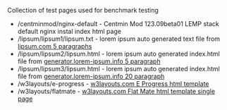 Collection of test pages used for benchmark testing

* /centminmod/nginx-default - Centmin Mod 123.09beta01 LEMP stack default nginx instal index html page
* /lipsum/lipsum1/lipsum.txt - lorem ipsum auto generated text file from [lipsum.com 5 paragraphs](https://www.lipsum.com/)
* /lipsum/lipsum2/lipsum.html - lorem ipsum auto generated index.html file from [generator.lorem-ipsum.info 5 paragraph](http://generator.lorem-ipsum.info/)
* /lipsum/lipsum3/lipsum.html - lorem ipsum auto generated index.html file from [generator.lorem-ipsum.info 20 paragraph](http://generator.lorem-ipsum.info/)
* /w3layouts/e-progress - [w3layouts.com E Progress html template](https://w3layouts.com/e-progress-an-education-category-bootstrap-responsive-web-template/)
* /w3layouts/flatmate - [w3layouts.com Flat Mate html template single page](https://w3layouts.com/e-progress-an-education-category-bootstrap-responsive-web-template/)